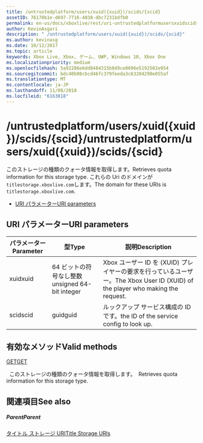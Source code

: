 ```yaml
---
title: /untrustedplatform/users/xuid({xuid})/scids/{scid}
assetID: 76170b1e-d697-7716-4038-dbc7231bdfb0
permalink: en-us/docs/xboxlive/rest/uri-untrustedplatformusersxuidscidsscid.html
author: KevinAsgari
description: " /untrustedplatform/users/xuid({xuid})/scids/{scid}"
ms.author: kevinasg
ms.date: 10/12/2017
ms.topic: article
keywords: Xbox Live, Xbox, ゲーム, UWP, Windows 10, Xbox One
ms.localizationpriority: medium
ms.openlocfilehash: 5a92286e6dd8484315b8d9ce0696e5192502e954
ms.sourcegitcommit: bdc40b08cbcd46fc379feeda3c63204290e055af
ms.translationtype: MT
ms.contentlocale: ja-JP
ms.lasthandoff: 11/08/2018
ms.locfileid: "6163818"
---
```

# <a name="untrustedplatformusersxuidxuidscidsscid"></a><span data-ttu-id="c0622-104">/untrustedplatform/users/xuid({xuid})/scids/{scid}</span><span class="sxs-lookup"><span data-stu-id="c0622-104">/untrustedplatform/users/xuid({xuid})/scids/{scid}</span></span>
<span data-ttu-id="c0622-105">このストレージの種類のクォータ情報を取得します。</span><span class="sxs-lookup"><span data-stu-id="c0622-105">Retrieves quota information for this storage type.</span></span> <span data-ttu-id="c0622-106">これらの Uri のドメインが`titlestorage.xboxlive.com`します。</span><span class="sxs-lookup"><span data-stu-id="c0622-106">The domain for these URIs is `titlestorage.xboxlive.com`.</span></span>
 
  * [<span data-ttu-id="c0622-107">URI パラメーター</span><span class="sxs-lookup"><span data-stu-id="c0622-107">URI parameters</span></span>](#ID4EV)
 
<a id="ID4EV"></a>

 
## <a name="uri-parameters"></a><span data-ttu-id="c0622-108">URI パラメーター</span><span class="sxs-lookup"><span data-stu-id="c0622-108">URI parameters</span></span>
 
| <span data-ttu-id="c0622-109">パラメーター</span><span class="sxs-lookup"><span data-stu-id="c0622-109">Parameter</span></span>| <span data-ttu-id="c0622-110">型</span><span class="sxs-lookup"><span data-stu-id="c0622-110">Type</span></span>| <span data-ttu-id="c0622-111">説明</span><span class="sxs-lookup"><span data-stu-id="c0622-111">Description</span></span>| 
| --- | --- | --- | 
| <span data-ttu-id="c0622-112">xuid</span><span class="sxs-lookup"><span data-stu-id="c0622-112">xuid</span></span>| <span data-ttu-id="c0622-113">64 ビットの符号なし整数</span><span class="sxs-lookup"><span data-stu-id="c0622-113">unsigned 64-bit integer</span></span>| <span data-ttu-id="c0622-114">Xbox ユーザー ID を (XUID) プレイヤーの要求を行っているユーザー。</span><span class="sxs-lookup"><span data-stu-id="c0622-114">The Xbox User ID (XUID) of the player who making the request.</span></span>| 
| <span data-ttu-id="c0622-115">scid</span><span class="sxs-lookup"><span data-stu-id="c0622-115">scid</span></span>| <span data-ttu-id="c0622-116">guid</span><span class="sxs-lookup"><span data-stu-id="c0622-116">guid</span></span>| <span data-ttu-id="c0622-117">ルックアップ サービス構成の ID です。</span><span class="sxs-lookup"><span data-stu-id="c0622-117">the ID of the service config to look up.</span></span>| 
  
<a id="ID4E3B"></a>

 
## <a name="valid-methods"></a><span data-ttu-id="c0622-118">有効なメソッド</span><span class="sxs-lookup"><span data-stu-id="c0622-118">Valid methods</span></span>

[<span data-ttu-id="c0622-119">GET</span><span class="sxs-lookup"><span data-stu-id="c0622-119">GET</span></span>](uri-untrustedplatformusersxuidscidsscid-get.md)

<span data-ttu-id="c0622-120">&nbsp;&nbsp;このストレージの種類のクォータ情報を取得します。</span><span class="sxs-lookup"><span data-stu-id="c0622-120">&nbsp;&nbsp;Retrieves quota information for this storage type.</span></span>
 
<a id="ID4EGC"></a>

 
## <a name="see-also"></a><span data-ttu-id="c0622-121">関連項目</span><span class="sxs-lookup"><span data-stu-id="c0622-121">See also</span></span>
 
<a id="ID4EIC"></a>

 
##### <a name="parent"></a><span data-ttu-id="c0622-122">Parent</span><span class="sxs-lookup"><span data-stu-id="c0622-122">Parent</span></span> 

[<span data-ttu-id="c0622-123">タイトル ストレージ URI</span><span class="sxs-lookup"><span data-stu-id="c0622-123">Title Storage URIs</span></span>](atoc-reference-storagev2.md)

   